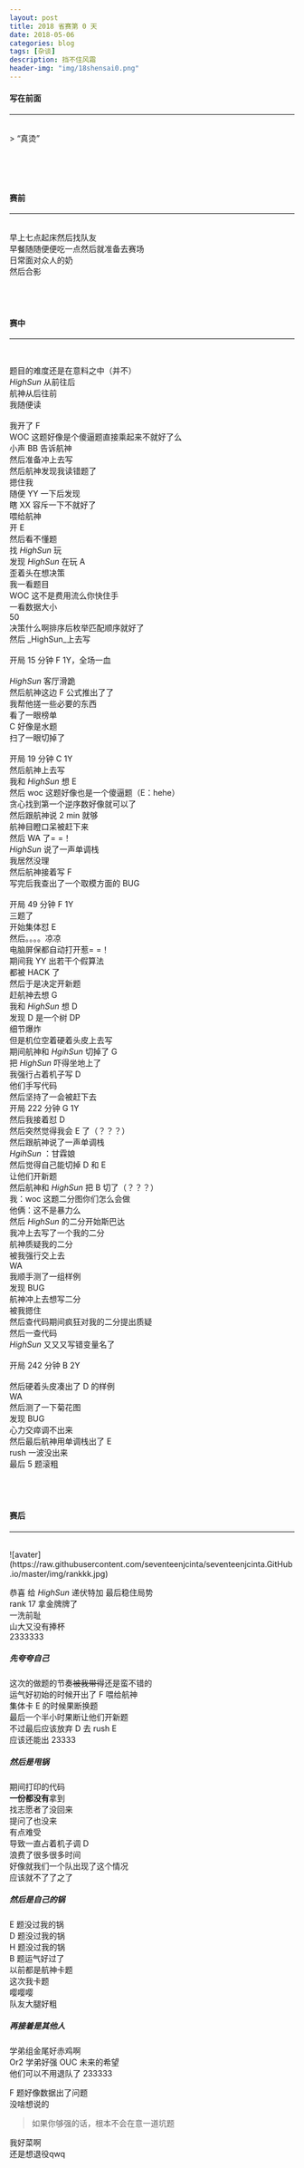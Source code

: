 ```yaml
---
layout: post
title: 2018 省赛第 0 天
date: 2018-05-06
categories: blog
tags: [杂谈]
description: 挡不住风霜
header-img: "img/18shensai0.png"
---
```


#### 写在前面
***
<br>
> “真烫”

<br><br><br>


#### 赛前
***
<br>
早上七点起床然后找队友<br>
早餐随随便便吃一点然后就准备去赛场<br>
日常面对众人的奶<br>
然后合影<br>
<br><br><br>


#### 赛中
***
<br>

题目的难度还是在意料之中（并不）<br>
_HighSun_ 从前往后<br>
航神从后往前<br>
我随便读<br>			
我开了 F<br>
WOC 这题好像是个傻逼题直接乘起来不就好了么<br>
小声 BB 告诉航神<br>
然后准备冲上去写<br>
然后航神发现我读错题了<br>
摁住我<br>
随便 YY 一下后发现<br>
瞎 XX 容斥一下不就好了<br>
喂给航神<br>
开 E <br>
然后看不懂题<br>
找 _HighSun_ 玩<br>
发现 _HighSun_ 在玩 A<br>
歪着头在想决策<br>
我一看题目<br>
WOC 这不是费用流么你快住手<br>
一看数据大小<br>
50<br>
决策什么啊排序后枚举匹配顺序就好了<br>
然后 _HighSun_上去写<br><br>
开局 15 分钟 F 1Y，全场一血<br><br>
_HighSun_ 客厅滑跪<br>
然后航神这边 F 公式推出了了<br>
我帮他搓一些必要的东西<br>
看了一眼榜单<br>
C 好像是水题<br>
扫了一眼切掉了<br><br>
开局 19 分钟 C 1Y<br>
然后航神上去写<br>
我和 _HighSun_ 想 E<br>
然后 woc 这题好像也是一个傻逼题（E：hehe）<br>
贪心找到第一个逆序数好像就可以了<br>
然后跟航神说 2 min 就够<br>
航神目瞪口呆被赶下来<br>
然后 WA 了= =！<br>
_HighSun_ 说了一声单调栈<br>
我居然没理<br>
然后航神接着写 F<br>
写完后我查出了一个取模方面的 BUG<br><br>
开局 49 分钟 F 1Y<br>
三题了<br>
开始集体怼 E<br>
然后。。。。凉凉<br>
电脑屏保都自动打开惹= =！<br>
期间我 YY 出若干个假算法<br>
都被 HACK 了<br>
然后于是决定开新题<br>
赶航神去想 G <br>
我和 _HighSun_ 想 D<br>
发现 D 是一个树 DP<br>
细节爆炸<br>
但是机位空着硬着头皮上去写<br>
期间航神和 _HgihSun_ 切掉了 G<br>
把 _HighSun_ 吓得坐地上了<br>
我强行占着机子写 D<br>
他们手写代码<br>
然后坚持了一会被赶下去<br>
开局 222 分钟 G 1Y<br>
然后我接着怼 D<br>
然后突然觉得我会 E 了（？？？）<br>
然后跟航神说了一声单调栈<br>
_HgihSun_ ：甘霖娘<br>
然后觉得自己能切掉 D 和 E<br>
让他们开新题<br>
然后航神和 _HighSun_ 把 B 切了（？？？）<br>
我：woc 这题二分图你们怎么会做<br>
他俩：这不是暴力么<br>
然后 _HighSun_ 的二分开始斯巴达<br>
我冲上去写了一个我的二分<br>
航神质疑我的二分<br>
被我强行交上去<br>
WA <br>
我顺手测了一组样例<br>
发现 BUG<br>
航神冲上去想写二分<br>
被我摁住<br>
然后查代码期间疯狂对我的二分提出质疑<br>
然后一查代码<br>
_HighSun_ 又又又写错变量名了<br><br>
开局 242 分钟 B 2Y<br><br>
然后硬着头皮凑出了 D 的样例<br>
WA<br>
然后测了一下菊花图<br>
发现 BUG<br>
心力交瘁调不出来<br>
然后最后航神用单调栈出了 E<br>
rush 一波没出来<br>
最后 5 题滚粗<br>
<br><br><br>


#### 赛后
***
<br>
![avater](https://raw.githubusercontent.com/seventeenjcinta/seventeenjcinta.GitHub.io/master/img/rankkk.jpg)

恭喜 给 _HighSun_ 递伏特加 最后稳住局势<br>
rank 17  拿金牌牌了<br>
一洗前耻<br>
山大又没有捧杯<br>
2333333<br>

##### 先夸夸自己<br>
这次的做题的节奏~~被我带得~~还是蛮不错的<br>
运气好初始的时候开出了 F 喂给航神<br>
集体卡 E 的时候果断换题<br>
最后一个半小时果断让他们开新题<br>
不过最后应该放弃 D 去 rush  E<br>
应该还能出 23333<br>

##### 然后是甩锅
期间打印的代码<br>
**一份都没有**拿到<br>
找志愿者了没回来<br>
提问了也没来<br>
有点难受<br>
导致一直占着机子调 D<br>
浪费了很多很多时间<br>
好像就我们一个队出现了这个情况<br>
应该就不了了之了<br>

##### 然后是自己的锅<br>
E 题没过我的锅<br>
D 题没过我的锅<br>
H 题没过我的锅<br>
B 题运气好过了<br>
以前都是航神卡题<br>
这次我卡题<br>
嘤嘤嘤<br>
队友大腿好粗<br>

##### 再接着是其他人
学弟组金尾好赤鸡啊<br>
Or2 学弟好强 OUC 未来的希望<br>
他们可以不用退队了 233333<br>

F 题好像数据出了问题<br>
没啥想说的<br>

> 如果你够强的话，根本不会在意一道坑题



我好菜啊<br>
还是想退役qwq<br>
